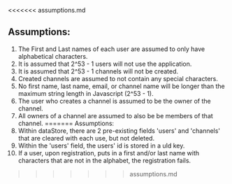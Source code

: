 <<<<<<< assumptions.md
## Assumptions:
 1. The First and Last names of each user are assumed to only have alphabetical characters.
 2. It is assumed that 2^53 - 1 users will not use the application.
 3. It is assumed that 2^53 - 1 channels will not be created.
 4. Created channels are assumed to not contain any special characters.
 5. No first name, last name, email, or channel name will be longer than the maximum string length in Javascript (2^53 - 1).
 6. The user who creates a channel is assumed to be the owner of the channel.
 7. All owners of a channel are assumed to also be be members of that channel.
=======
Assumptions:
1. Within dataStore, there are 2 pre-existing fields 'users' and 'channels' that
   are cleared with each use, but not deleted.
2. Within the 'users' field, the users' id is stored in a uId key.
3. If a user, upon registration, puts in a first and/or last name with characters
   that are not in the alphabet, the registration fails.
>>>>>>> assumptions.md